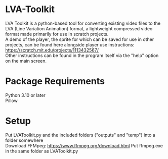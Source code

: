 # LVA-Toolkit
LVA Toolkit is a python-based tool for converting existing video files to the LVA (Line Variation Animation) format, a lightweight compressed video format made primarily for use in scratch projects.<br>
A demo of the player, the sprite for which can be saved for use in other projects, can be found here alongside player use instructions: https://scratch.mit.edu/projects/1113432567/<br>
Other instructions can be found in the program itself via the "help" option on the main screen.

# Package Requirements
Python 3.10 or later<br>
Pillow

# Setup
Put LVAToolkit.py and the included folders ("outputs" and "temp") into a folder somewhere<br>
Download FFMpeg: https://www.ffmpeg.org/download.html
Put ffmpeg.exe in the same folder as LVAToolkit.py
